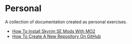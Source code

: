 # Personal  
A collection of documentation created as personal exercises.  

* [How To Install Skyrim SE Mods With MO2](./how_to_skyrim.md)
* [How To Create A New Repository On GitHub](./how_to_new_repo.md)
